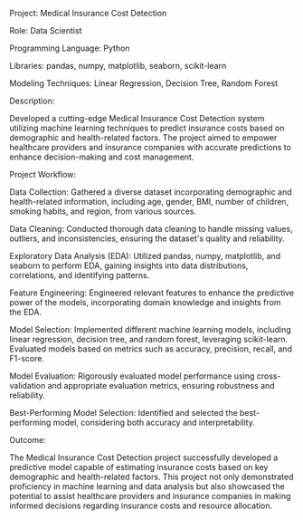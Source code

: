 Project: Medical Insurance Cost Detection

Role: Data Scientist

Programming Language: Python

Libraries: pandas, numpy, matplotlib, seaborn, scikit-learn

Modeling Techniques: Linear Regression, Decision Tree, Random Forest

Description:

Developed a cutting-edge Medical Insurance Cost Detection system utilizing machine learning techniques to predict insurance costs based on demographic and health-related factors. The project aimed to empower healthcare providers and insurance companies with accurate predictions to enhance decision-making and cost management.

Project Workflow:

Data Collection: Gathered a diverse dataset incorporating demographic and health-related information, including age, gender, BMI, number of children, smoking habits, and region, from various sources.

Data Cleaning: Conducted thorough data cleaning to handle missing values, outliers, and inconsistencies, ensuring the dataset's quality and reliability.

Exploratory Data Analysis (EDA): Utilized pandas, numpy, matplotlib, and seaborn to perform EDA, gaining insights into data distributions, correlations, and identifying patterns.

Feature Engineering: Engineered relevant features to enhance the predictive power of the models, incorporating domain knowledge and insights from the EDA.

Model Selection: Implemented different machine learning models, including linear regression, decision tree, and random forest, leveraging scikit-learn. Evaluated models based on metrics such as accuracy, precision, recall, and F1-score.

Model Evaluation: Rigorously evaluated model performance using cross-validation and appropriate evaluation metrics, ensuring robustness and reliability.

Best-Performing Model Selection: Identified and selected the best-performing model, considering both accuracy and interpretability.

Outcome:

The Medical Insurance Cost Detection project successfully developed a predictive model capable of estimating insurance costs based on key demographic and health-related factors. This project not only demonstrated proficiency in machine learning and data analysis but also showcased the potential to assist healthcare providers and insurance companies in making informed decisions regarding insurance costs and resource allocation.
